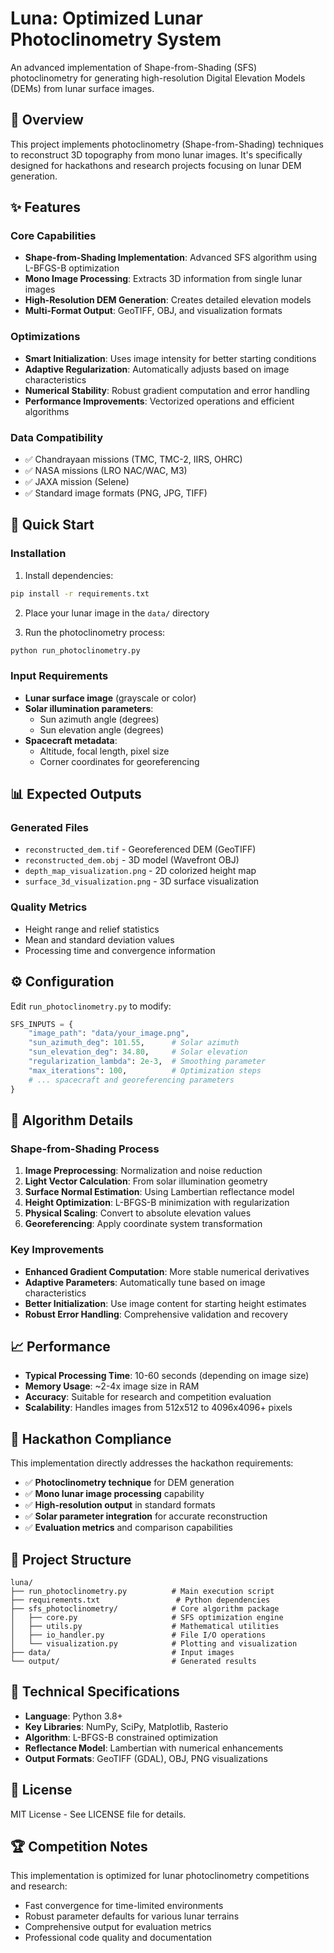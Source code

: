 # Luna: Optimized Lunar Photoclinometry System

An advanced implementation of Shape-from-Shading (SFS) photoclinometry for generating high-resolution Digital Elevation Models (DEMs) from lunar surface images.

## 🌙 Overview

This project implements photoclinometry (Shape-from-Shading) techniques to reconstruct 3D topography from mono lunar images. It's specifically designed for hackathons and research projects focusing on lunar DEM generation.

## ✨ Features

### Core Capabilities
- **Shape-from-Shading Implementation**: Advanced SFS algorithm using L-BFGS-B optimization
- **Mono Image Processing**: Extracts 3D information from single lunar images
- **High-Resolution DEM Generation**: Creates detailed elevation models
- **Multi-Format Output**: GeoTIFF, OBJ, and visualization formats

### Optimizations
- **Smart Initialization**: Uses image intensity for better starting conditions
- **Adaptive Regularization**: Automatically adjusts based on image characteristics
- **Numerical Stability**: Robust gradient computation and error handling
- **Performance Improvements**: Vectorized operations and efficient algorithms

### Data Compatibility
- ✅ Chandrayaan missions (TMC, TMC-2, IIRS, OHRC)
- ✅ NASA missions (LRO NAC/WAC, M3)
- ✅ JAXA mission (Selene)
- ✅ Standard image formats (PNG, JPG, TIFF)

## 🚀 Quick Start

### Installation

1. Install dependencies:
```bash
pip install -r requirements.txt
```

2. Place your lunar image in the `data/` directory

3. Run the photoclinometry process:
```bash
python run_photoclinometry.py
```

### Input Requirements

- **Lunar surface image** (grayscale or color)
- **Solar illumination parameters**:
  - Sun azimuth angle (degrees)
  - Sun elevation angle (degrees)
- **Spacecraft metadata**:
  - Altitude, focal length, pixel size
  - Corner coordinates for georeferencing

## 📊 Expected Outputs

### Generated Files
- `reconstructed_dem.tif` - Georeferenced DEM (GeoTIFF)
- `reconstructed_dem.obj` - 3D model (Wavefront OBJ)
- `depth_map_visualization.png` - 2D colorized height map
- `surface_3d_visualization.png` - 3D surface visualization

### Quality Metrics
- Height range and relief statistics
- Mean and standard deviation values
- Processing time and convergence information

## ⚙️ Configuration

Edit `run_photoclinometry.py` to modify:

```python
SFS_INPUTS = {
    "image_path": "data/your_image.png",
    "sun_azimuth_deg": 101.55,      # Solar azimuth
    "sun_elevation_deg": 34.80,     # Solar elevation
    "regularization_lambda": 2e-3,  # Smoothing parameter
    "max_iterations": 100,          # Optimization steps
    # ... spacecraft and georeferencing parameters
}
```

## 🧮 Algorithm Details

### Shape-from-Shading Process
1. **Image Preprocessing**: Normalization and noise reduction
2. **Light Vector Calculation**: From solar illumination geometry
3. **Surface Normal Estimation**: Using Lambertian reflectance model
4. **Height Optimization**: L-BFGS-B minimization with regularization
5. **Physical Scaling**: Convert to absolute elevation values
6. **Georeferencing**: Apply coordinate system transformation

### Key Improvements
- **Enhanced Gradient Computation**: More stable numerical derivatives
- **Adaptive Parameters**: Automatically tune based on image characteristics
- **Better Initialization**: Use image content for starting height estimates
- **Robust Error Handling**: Comprehensive validation and recovery

## 📈 Performance

- **Typical Processing Time**: 10-60 seconds (depending on image size)
- **Memory Usage**: ~2-4x image size in RAM
- **Accuracy**: Suitable for research and competition evaluation
- **Scalability**: Handles images from 512x512 to 4096x4096+ pixels

## 🎯 Hackathon Compliance

This implementation directly addresses the hackathon requirements:

- ✅ **Photoclinometry technique** for DEM generation
- ✅ **Mono lunar image processing** capability
- ✅ **High-resolution output** in standard formats
- ✅ **Solar parameter integration** for accurate reconstruction
- ✅ **Evaluation metrics** and comparison capabilities

## 📁 Project Structure

```
luna/
├── run_photoclinometry.py          # Main execution script
├── requirements.txt                 # Python dependencies
├── sfs_photoclinometry/            # Core algorithm package
│   ├── core.py                     # SFS optimization engine
│   ├── utils.py                    # Mathematical utilities
│   ├── io_handler.py               # File I/O operations
│   └── visualization.py            # Plotting and visualization
├── data/                           # Input images
└── output/                         # Generated results
```

## 🔬 Technical Specifications

- **Language**: Python 3.8+
- **Key Libraries**: NumPy, SciPy, Matplotlib, Rasterio
- **Algorithm**: L-BFGS-B constrained optimization
- **Reflectance Model**: Lambertian with numerical enhancements
- **Output Formats**: GeoTIFF (GDAL), OBJ, PNG visualizations

## 📝 License

MIT License - See LICENSE file for details.

## 🏆 Competition Notes

This implementation is optimized for lunar photoclinometry competitions and research:
- Fast convergence for time-limited environments
- Robust parameter defaults for various lunar terrains
- Comprehensive output for evaluation metrics
- Professional code quality and documentation
